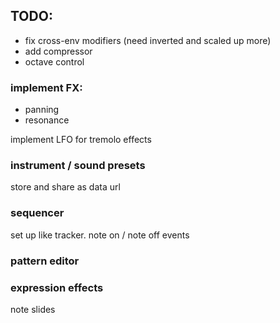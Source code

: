 ## TODO:
- fix cross-env modifiers (need inverted and scaled up more)
- add compressor
- octave control

### implement FX:

- panning
- resonance


implement LFO for tremolo effects

### instrument / sound presets
store and share as data url

### sequencer
set up like tracker. 
note on / note off events

### pattern editor

### expression effects
note slides
